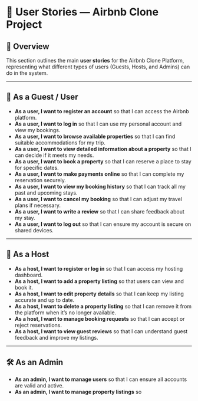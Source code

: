 # 🧩 User Stories — Airbnb Clone Project

## 👥 Overview
This section outlines the main **user stories** for the Airbnb Clone Platform, representing what different types of users (Guests, Hosts, and Admins) can do in the system.

---

## 👤 As a Guest / User

- **As a user, I want to register an account** so that I can access the Airbnb platform.  
- **As a user, I want to log in** so that I can use my personal account and view my bookings.  
- **As a user, I want to browse available properties** so that I can find suitable accommodations for my trip.  
- **As a user, I want to view detailed information about a property** so that I can decide if it meets my needs.  
- **As a user, I want to book a property** so that I can reserve a place to stay for specific dates.  
- **As a user, I want to make payments online** so that I can complete my reservation securely.  
- **As a user, I want to view my booking history** so that I can track all my past and upcoming stays.  
- **As a user, I want to cancel my booking** so that I can adjust my travel plans if necessary.  
- **As a user, I want to write a review** so that I can share feedback about my stay.  
- **As a user, I want to log out** so that I can ensure my account is secure on shared devices.  

---

## 🏡 As a Host

- **As a host, I want to register or log in** so that I can access my hosting dashboard.  
- **As a host, I want to add a property listing** so that users can view and book it.  
- **As a host, I want to edit property details** so that I can keep my listing accurate and up to date.  
- **As a host, I want to delete a property listing** so that I can remove it from the platform when it’s no longer available.  
- **As a host, I want to manage booking requests** so that I can accept or reject reservations.  
- **As a host, I want to view guest reviews** so that I can understand guest feedback and improve my listings.  

---

## 🛠️ As an Admin

- **As an admin, I want to manage users** so that I can ensure all accounts are valid and active.  
- **As an admin, I want to manage property listings** so

